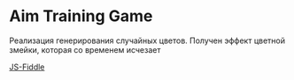 # Aim Training Game
 
Реализация генерирования случайных цветов. Получен эффект цветной змейки, которая со временем исчезает

[JS-Fiddle]()
